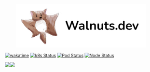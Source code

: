 <p align="center">
  <a href="https://walnuts.dev" alt="Walnuts.dev">
    <img src="./walnuts.dev.png" alt="walnuts" width="430px" />
  </a>
</p>

[![wakatime](https://wakatime.com/badge/user/981e52dd-a7ab-4b00-9a71-125be9dc2de6.svg)](https://wakatime.com/@981e52dd-a7ab-4b00-9a71-125be9dc2de6)
[![k8s Status](https://walnuts1018.github.io/infra/k8sStatus.svg)](https://walnuts1018.github.io/infra/k8sStatus.svg)
[![Pod Status](https://walnuts1018.github.io/infra/podStatus.svg)](https://walnuts1018.github.io/infra/podStatus.svg)
[![Node Status](https://walnuts1018.github.io/infra/nodeStatus.svg)](https://walnuts1018.github.io/infra/nodeStatus.svg)

<p align="center">
  <a href="https://github-readme-stats.walnuts.dev/top-langs/?username=walnuts1018&theme=buefy&langs_count=100&card_width=467&layout=compact&hide=TeX,AGS%20Script,HTML,CSS,Makefile">
    <img align="left" src="https://github-readme-stats.walnuts.dev/top-langs/?username=walnuts1018&theme=buefy&langs_count=100&card_width=467&layout=compact&hide=TeX,AGS%20Script,HTML,CSS,Makefile" />
  </a>
  <a href="https://wakatime.com/share/@walnuts1018/eb2e9003-815c-4c5e-a396-b5d613ac584c.svg">
    <img align="left" src="https://wakatime.com/share/@walnuts1018/eb2e9003-815c-4c5e-a396-b5d613ac584c.svg" width="467" />
  </a>
</p>
